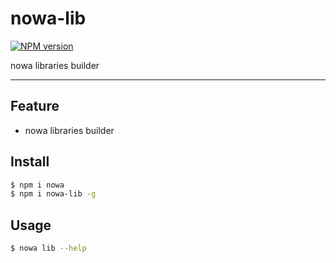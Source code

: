 # nowa-lib

[![NPM version](https://img.shields.io/npm/v/nowa-lib.svg?style=flat)](https://npmjs.org/package/nowa-lib)

nowa libraries builder

---

## Feature

- nowa libraries builder

## Install

```bash
$ npm i nowa
$ npm i nowa-lib -g
```

## Usage

```bash
$ nowa lib --help
```
